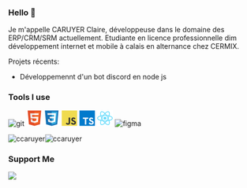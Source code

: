 ### Hello 👋


<!--**ccaruyer/ccaruyer** is a ✨ _special_ ✨ repository because its `README.md` (this file) appears on your GitHub profile.-->

Je m'appelle CARUYER Claire, développeuse dans le domaine des ERP/CRM/SRM actuellement.
Etudiante en licence professionnelle dim développement internet et mobile à calais en alternance chez CERMIX.

Projets récents: 
- Développemennt d'un bot discord en node js

### Tools I use

<p align="left">
  <img src="https://www.vectorlogo.zone/logos/git-scm/git-scm-icon.svg" alt="git" width="32" height="32"/>
  <img src="https://raw.githubusercontent.com/devicons/devicon/master/icons/html5/html5-original.svg" alt="html5" width="32" height="32"/>
  <img src="https://raw.githubusercontent.com/devicons/devicon/master/icons/css3/css3-original.svg" alt="css3" width="32" height="32"/>
  <img src="https://raw.githubusercontent.com/devicons/devicon/master/icons/javascript/javascript-original.svg" alt="javascript" width="32" height="32"/>
  <img src="https://raw.githubusercontent.com/devicons/devicon/master/icons/typescript/typescript-original.svg" alt="typescript" width="32" height="32"/>
  <img src="https://raw.githubusercontent.com/devicons/devicon/master/icons/react/react-original.svg" alt="react" width="32" height="32"/>
  <img src="https://www.vectorlogo.zone/logos/figma/figma-icon.svg" alt="figma" width="32" height="32"/>
</p>


<img  src="https://github-readme-stats.vercel.app/api?username=ccaruyer&show_icons=true&theme=buefy" alt="ccaruyer" ><img  src="https://github-readme-stats.vercel.app/api/top-langs/?username=ccaruyer&layout=compact&hide=html&theme=buefy" alt="ccaruyer">

### Support Me
<a href="https://www.buymeacoffee.com/Erebe"><img src="https://img.buymeacoffee.com/button-api/?text=Buy me a onigiri&emoji=🍙&slug=Erebe&button_colour=40DCA5&font_colour=ffffff&font_family=Cookie&outline_colour=000000&coffee_colour=FFDD00"></a>
